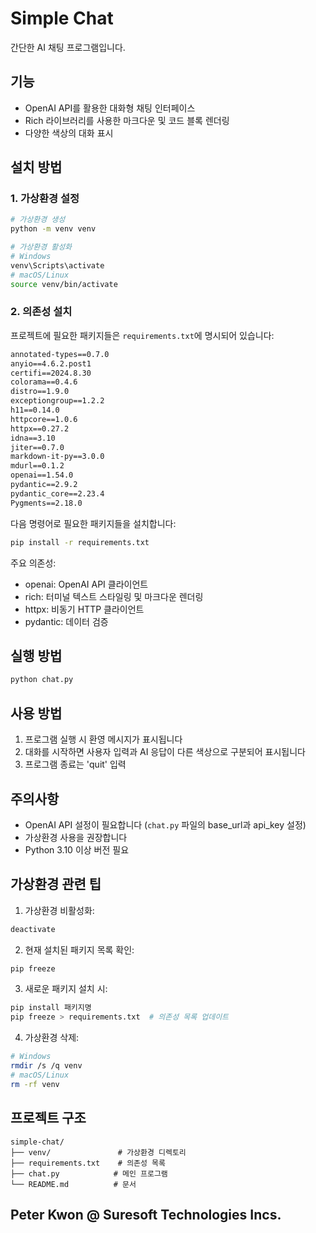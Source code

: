 # Simple Chat

간단한 AI 채팅 프로그램입니다.

## 기능

- OpenAI API를 활용한 대화형 채팅 인터페이스
- Rich 라이브러리를 사용한 마크다운 및 코드 블록 렌더링
- 다양한 색상의 대화 표시

## 설치 방법

### 1. 가상환경 설정

```bash
# 가상환경 생성
python -m venv venv

# 가상환경 활성화
# Windows
venv\Scripts\activate
# macOS/Linux
source venv/bin/activate
```

### 2. 의존성 설치

프로젝트에 필요한 패키지들은 `requirements.txt`에 명시되어 있습니다:


```1:17:requirements.txt
annotated-types==0.7.0
anyio==4.6.2.post1
certifi==2024.8.30
colorama==0.4.6
distro==1.9.0
exceptiongroup==1.2.2
h11==0.14.0
httpcore==1.0.6
httpx==0.27.2
idna==3.10
jiter==0.7.0
markdown-it-py==3.0.0
mdurl==0.1.2
openai==1.54.0
pydantic==2.9.2
pydantic_core==2.23.4
Pygments==2.18.0
```


다음 명령어로 필요한 패키지들을 설치합니다:

```bash
pip install -r requirements.txt
```

주요 의존성:
- openai: OpenAI API 클라이언트
- rich: 터미널 텍스트 스타일링 및 마크다운 렌더링
- httpx: 비동기 HTTP 클라이언트
- pydantic: 데이터 검증

## 실행 방법

```bash
python chat.py
```

## 사용 방법

1. 프로그램 실행 시 환영 메시지가 표시됩니다
2. 대화를 시작하면 사용자 입력과 AI 응답이 다른 색상으로 구분되어 표시됩니다
3. 프로그램 종료는 'quit' 입력

## 주의사항

- OpenAI API 설정이 필요합니다 (`chat.py` 파일의 base_url과 api_key 설정)
- 가상환경 사용을 권장합니다
- Python 3.10 이상 버전 필요

## 가상환경 관련 팁

1. 가상환경 비활성화:
```bash
deactivate
```

2. 현재 설치된 패키지 목록 확인:
```bash
pip freeze
```

3. 새로운 패키지 설치 시:
```bash
pip install 패키지명
pip freeze > requirements.txt  # 의존성 목록 업데이트
```

4. 가상환경 삭제:
```bash
# Windows
rmdir /s /q venv
# macOS/Linux
rm -rf venv
```

## 프로젝트 구조

```
simple-chat/
├── venv/               # 가상환경 디렉토리
├── requirements.txt    # 의존성 목록
├── chat.py            # 메인 프로그램
└── README.md          # 문서
```

## Peter Kwon @ Suresoft Technologies Incs.
